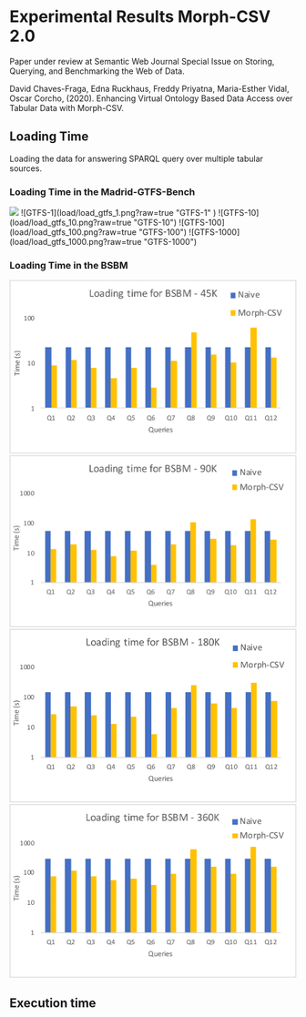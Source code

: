# Experimental Results Morph-CSV 2.0

Paper under review at Semantic Web Journal Special Issue on Storing, Querying, and Benchmarking the Web of Data. 

David Chaves-Fraga, Edna Ruckhaus, Freddy Priyatna, Maria-Esther Vidal, Oscar Corcho, (2020). Enhancing Virtual Ontology Based Data Access over Tabular Data with Morph-CSV.

## Loading Time
Loading the data for answering SPARQL query over multiple tabular sources.

### Loading Time in the Madrid-GTFS-Bench
<img src="load/load_gtfs_1" width="40%">
![GTFS-1](load/load_gtfs_1.png?raw=true "GTFS-1" )
![GTFS-10](load/load_gtfs_10.png?raw=true "GTFS-10")
![GTFS-100](load/load_gtfs_100.png?raw=true "GTFS-100")
![GTFS-1000](load/load_gtfs_1000.png?raw=true "GTFS-1000")

### Loading Time in the BSBM
![BSBM-45](load/load_bsbm_45.png?raw=true "BSBM-45" )
![BSBM-90](load/load_bsbm_90.png?raw=true "BSBM-90")
![BSBM-180](load/load_bsbm_180.png?raw=true "BSBM-180")
![BSBM-360](load/load_bsbm_360.png?raw=true "BSBM-360")


## Execution time